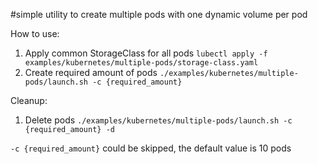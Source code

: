 #simple utility to create multiple pods with one dynamic volume per pod

How to use:
1. Apply common StorageClass for all pods `lubectl apply -f examples/kubernetes/multiple-pods/storage-class.yaml`
2. Create required amount of pods `./examples/kubernetes/multiple-pods/launch.sh -c {required_amount}`


Cleanup:
1. Delete pods `./examples/kubernetes/multiple-pods/launch.sh -c {required_amount} -d`

`-c {required_amount}` could be skipped, the default value is 10 pods

